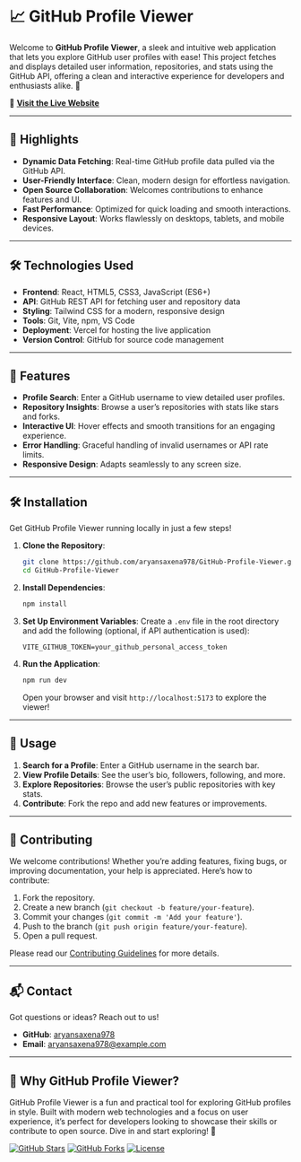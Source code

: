 # 📈 GitHub Profile Viewer

Welcome to **GitHub Profile Viewer**, a sleek and intuitive web application that lets you explore GitHub user profiles with ease! This project fetches and displays detailed user information, repositories, and stats using the GitHub API, offering a clean and interactive experience for developers and enthusiasts alike. 🚀

🔗 **[Visit the Live Website](https://git-hub-profile-viewer-red.vercel.app/)**

---

## 🌟 Highlights

- **Dynamic Data Fetching**: Real-time GitHub profile data pulled via the GitHub API.
- **User-Friendly Interface**: Clean, modern design for effortless navigation.
- **Open Source Collaboration**: Welcomes contributions to enhance features and UI.
- **Fast Performance**: Optimized for quick loading and smooth interactions.
- **Responsive Layout**: Works flawlessly on desktops, tablets, and mobile devices.

---

## 🛠️ Technologies Used

- **Frontend**: React, HTML5, CSS3, JavaScript (ES6+)
- **API**: GitHub REST API for fetching user and repository data
- **Styling**: Tailwind CSS for a modern, responsive design
- **Tools**: Git, Vite, npm, VS Code
- **Deployment**: Vercel for hosting the live application
- **Version Control**: GitHub for source code management

---

## 🚀 Features

- **Profile Search**: Enter a GitHub username to view detailed user profiles.
- **Repository Insights**: Browse a user’s repositories with stats like stars and forks.
- **Interactive UI**: Hover effects and smooth transitions for an engaging experience.
- **Error Handling**: Graceful handling of invalid usernames or API rate limits.
- **Responsive Design**: Adapts seamlessly to any screen size.

---

## 🛠️ Installation

Get GitHub Profile Viewer running locally in just a few steps!

1. **Clone the Repository**:
   ```bash
   git clone https://github.com/aryansaxena978/GitHub-Profile-Viewer.git
   cd GitHub-Profile-Viewer
   ```

2. **Install Dependencies**:
   ```bash
   npm install
   ```

3. **Set Up Environment Variables**:
   Create a `.env` file in the root directory and add the following (optional, if API authentication is used):
   ```env
   VITE_GITHUB_TOKEN=your_github_personal_access_token
   ```

4. **Run the Application**:
   ```bash
   npm run dev
   ```
   Open your browser and visit `http://localhost:5173` to explore the viewer!

---

## 🌟 Usage

1. **Search for a Profile**: Enter a GitHub username in the search bar.
2. **View Profile Details**: See the user’s bio, followers, following, and more.
3. **Explore Repositories**: Browse the user’s public repositories with key stats.
4. **Contribute**: Fork the repo and add new features or improvements.

---

## 🤝 Contributing

We welcome contributions! Whether you’re adding features, fixing bugs, or improving documentation, your help is appreciated. Here’s how to contribute:

1. Fork the repository.
2. Create a new branch (`git checkout -b feature/your-feature`).
3. Commit your changes (`git commit -m 'Add your feature'`).
4. Push to the branch (`git push origin feature/your-feature`).
5. Open a pull request.

Please read our [Contributing Guidelines](CONTRIBUTING.md) for more details.

---

## 📬 Contact

Got questions or ideas? Reach out to us!

- **GitHub**: [aryansaxena978](https://github.com/aryansaxena978)
- **Email**: aryansaxena978@example.com

---

## 🌈 Why GitHub Profile Viewer?

GitHub Profile Viewer is a fun and practical tool for exploring GitHub profiles in style. Built with modern web technologies and a focus on user experience, it’s perfect for developers looking to showcase their skills or contribute to open source. Dive in and start exploring! 🌟

[![GitHub Stars](https://img.shields.io/github/stars/aryansaxena978/GitHub-Profile-Viewer?style=social)](https://github.com/aryansaxena978/GitHub-Profile-Viewer/stargazers)
[![GitHub Forks](https://img.shields.io/github/forks/aryansaxena978/GitHub-Profile-Viewer?style=social)](https://github.com/aryansaxena978/GitHub-Profile-Viewer/network)
[![License](https://img.shields.io/badge/license-MIT-blue.svg)](LICENSE)